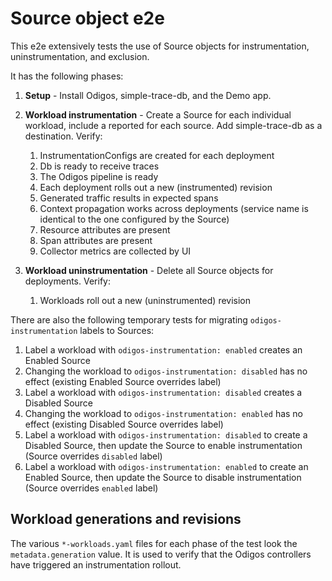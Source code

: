 # Source object e2e

This e2e extensively tests the use of Source objects for instrumentation, uninstrumentation, and exclusion.

It has the following phases:

1. **Setup** - Install Odigos, simple-trace-db, and the Demo app.

2. **Workload instrumentation** - Create a Source for each individual workload, include a reported for each source. Add simple-trace-db as a destination. Verify:
    1. InstrumentationConfigs are created for each deployment
    2. Db is ready to receive traces
    3. The Odigos pipeline is ready
    4. Each deployment rolls out a new (instrumented) revision
    5. Generated traffic results in expected spans
    6. Context propagation works across deployments (service name is identical to the one configured by the Source)
    7. Resource attributes are present
    8. Span attributes are present
    9. Collector metrics are collected by UI

3. **Workload uninstrumentation** - Delete all Source objects for deployments. Verify:
    1. Workloads roll out a new (uninstrumented) revision

There are also the following temporary tests for migrating `odigos-instrumentation` labels to Sources:

1. Label a workload with `odigos-instrumentation: enabled` creates an Enabled Source
2. Changing the workload to `odigos-instrumentation: disabled` has no effect (existing Enabled Source overrides label)
3. Label a workload with `odigos-instrumentation: disabled` creates a Disabled Source
4. Changing the workload to `odigos-instrumentation: enabled` has no effect (existing Disabled Source overrides label)
5. Label a workload with `odigos-instrumentation: disabled` to create a Disabled Source, then update the Source to enable instrumentation (Source overrides `disabled` label)
6. Label a workload with `odigos-instrumentation: enabled` to create an Enabled Source, then update the Source to disable instrumentation (Source overrides `enabled` label)

## Workload generations and revisions

The various `*-workloads.yaml` files for each phase of the test look the `metadata.generation` value.
It is used to verify that the Odigos controllers have triggered an instrumentation rollout.

